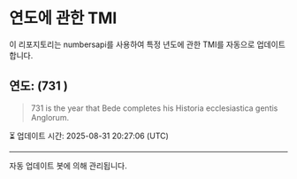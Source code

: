 
# 연도에 관한 TMI

이 리포지토리는 numbersapi를 사용하여 특정 년도에 관한 TMI를 자동으로 업데이트합니다.

## 연도: (731 )
> 731 is the year that Bede completes his Historia ecclesiastica gentis Anglorum.

⏳ 업데이트 시간: 2025-08-31 20:27:06 (UTC)

---
자동 업데이트 봇에 의해 관리됩니다.
